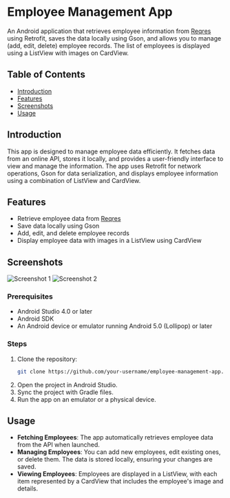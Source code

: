 # Employee Management App

An Android application that retrieves employee information from [Reqres](https://reqres.in/) using Retrofit, saves the data locally using Gson, and allows you to manage (add, edit, delete) employee records. The list of employees is displayed using a ListView with images on CardView.

## Table of Contents

- [Introduction](#introduction)
- [Features](#features)
- [Screenshots](#screenshots)
- [Usage](#usage)

## Introduction

This app is designed to manage employee data efficiently. It fetches data from an online API, stores it locally, and provides a user-friendly interface to view and manage the information. The app uses Retrofit for network operations, Gson for data serialization, and displays employee information using a combination of ListView and CardView.

## Features

- Retrieve employee data from [Reqres](https://reqres.in/)
- Save data locally using Gson
- Add, edit, and delete employee records
- Display employee data with images in a ListView using CardView

## Screenshots

![Screenshot 1](path/to/screenshot1.png)
![Screenshot 2](path/to/screenshot2.png)
<!-- Add more screenshots as needed -->


### Prerequisites

- Android Studio 4.0 or later
- Android SDK
- An Android device or emulator running Android 5.0 (Lollipop) or later

### Steps

1. Clone the repository:
    ```bash
    git clone https://github.com/your-username/employee-management-app.git
    ```
2. Open the project in Android Studio.
3. Sync the project with Gradle files.
4. Run the app on an emulator or a physical device.

## Usage

- **Fetching Employees**: The app automatically retrieves employee data from the API when launched.
- **Managing Employees**: You can add new employees, edit existing ones, or delete them. The data is stored locally, ensuring your changes are saved.
- **Viewing Employees**: Employees are displayed in a ListView, with each item represented by a CardView that includes the employee's image and details.



